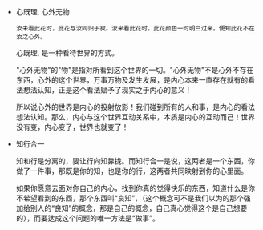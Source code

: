 - 心既理, 心外无物

    ```
    汝未看此花时，此花与汝同归于寂。汝来看此花时，此花颜色一时明白过来。便知此花不在汝之心外。
    ```

    心既理, 是一种看待世界的方式。

    "心外无物"的"物"是指对所看到这个世界的一切。"心外无物"不是心外不存在东西，心外的这个世界，万事万物及发生发展，是内心本来一直存在就有的看法想法认知，正是这个看法赋予了现实之于内心的意义！

    所以说心外的世界是内心的投射放影！我们碰到所有的人和事，是内心的看法想法认知。那么，内心与这个世界互动关系中，本质是内心的互动而己！世界没有变，内心变了，世界也就变了！

- 知行合一

    知和行是分离的，要让行向知靠拢。而知行合一是说，这两者是一个东西，你做了一件事，那既是你的知，也是你的行，这两者共同映射到你的心里面。
    
    如果你愿意去面对你自己的内心，找到你真的觉得快乐的东西，知道什么是你不希望看到的东西，那个东西叫“良知”，（这个概念可不是我们以为的那个强加给别人的“良知”的概念，那是自己的概念，自己真心觉得这个是自己想要的），而要达成这个问题的唯一方法是“做事”。
